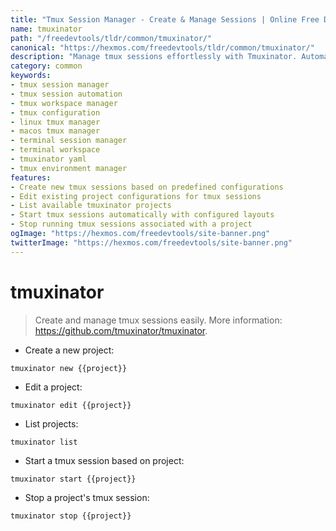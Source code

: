 ```yaml
---
title: "Tmux Session Manager - Create & Manage Sessions | Online Free DevTools by Hexmos"
name: tmuxinator
path: "/freedevtools/tldr/common/tmuxinator/"
canonical: "https://hexmos.com/freedevtools/tldr/common/tmuxinator/"
description: "Manage tmux sessions effortlessly with Tmuxinator. Automate session creation, window configuration and pane layout management via YAML. Free online tool, no registration required."
category: common
keywords:
- tmux session manager
- tmux session automation
- tmux workspace manager
- tmux configuration
- linux tmux manager
- macos tmux manager
- terminal session manager
- terminal workspace
- tmuxinator yaml
- tmux environment manager
features:
- Create new tmux sessions based on predefined configurations
- Edit existing project configurations for tmux sessions
- List available tmuxinator projects
- Start tmux sessions automatically with configured layouts
- Stop running tmux sessions associated with a project
ogImage: "https://hexmos.com/freedevtools/site-banner.png"
twitterImage: "https://hexmos.com/freedevtools/site-banner.png"
---
```


# tmuxinator

> Create and manage tmux sessions easily.
> More information: <https://github.com/tmuxinator/tmuxinator>.

- Create a new project:

`tmuxinator new {{project}}`

- Edit a project:

`tmuxinator edit {{project}}`

- List projects:

`tmuxinator list`

- Start a tmux session based on project:

`tmuxinator start {{project}}`

- Stop a project's tmux session:

`tmuxinator stop {{project}}`
